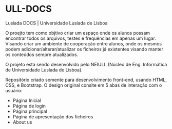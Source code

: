 # ULL-DOCS
Lusíada DOCS | Universidade Lusíada de Lisboa

O proejto tem como objtivo criar um espaço onde os alunos possam encontrar todos os arquivos, testes e frequências em apenas um lugar.
Visando criar um ambiente de cooperação entre alunos, onde os mesmos podem adicionar/alterar/atualizar os ficheiros já existentes visando manter os conteúdos sempre atualizados.

O projeto está sendo desenvolvido pelo NEIULL (Núcleo de Eng. Informática de Universidade Lusíada de Lisboa).

Repositório criado somente para desenvolvimento front-end, usando HTML, CSS, e Bootstrap.
O design original consite em 5 abas de interação com o usuário:

 - Página Inicial
 - Página de login
 - Página principal
 - Página de apresentação dos ficheiros
 - About us


